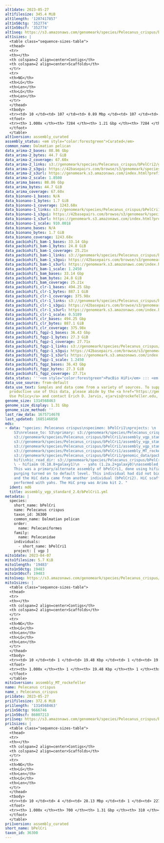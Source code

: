 ```yaml
---
alt1date: 2023-05-27
alt1filesize: 345.4 MiB
alt1length: '1207417857'
alt1n50ctg: '352774'
alt1n50scf: '352774'
alt1seq: https://s3.amazonaws.com/genomeark/species/Pelecanus_crispus/bPelCri1/assembly_curated/bPelCri1.alt.cur.20230527.fasta.gz
alt1sizes: |
  <table class="sequence-sizes-table">
  <thead>
  <tr>
  <th></th>
  <th colspan=2 align=center>Contigs</th>
  <th colspan=2 align=center>Scaffolds</th>
  </tr>
  <tr>
  <th>NG</th>
  <th>LG</th>
  <th>Len</th>
  <th>LG</th>
  <th>Len</th>
  </tr>
  </thead>
  <tbody>
  <tr><td> 10 </td><td> 107 </td><td> 0.89 Mbp </td><td> 107 </td><td> 0.89 Mbp </td></tr><tr><td> 20 </td><td> 267 </td><td> 0.66 Mbp </td><td> 267 </td><td> 0.66 Mbp </td></tr><tr><td> 30 </td><td> 473 </td><td> 0.53 Mbp </td><td> 473 </td><td> 0.53 Mbp </td></tr><tr><td> 40 </td><td> 727 </td><td> 432.56 Kbp </td><td> 727 </td><td> 432.56 Kbp </td></tr><tr style="background-color:#cccccc;"><td> 50 </td><td> 1036 </td><td> 352.77 Kbp </td><td> 1036 </td><td> 352.77 Kbp </td></tr><tr><td> 60 </td><td> 1425 </td><td> 275.78 Kbp </td><td> 1425 </td><td> 275.78 Kbp </td></tr><tr><td> 70 </td><td> 1929 </td><td> 206.07 Kbp </td><td> 1929 </td><td> 206.07 Kbp </td></tr><tr><td> 80 </td><td> 2631 </td><td> 142.63 Kbp </td><td> 2631 </td><td> 142.63 Kbp </td></tr><tr><td> 90 </td><td> 3766 </td><td> 74.57 Kbp </td><td> 3766 </td><td> 74.57 Kbp </td></tr><tr><td> 100 </td><td> 7284 </td><td> 8.19 Kbp </td><td> 7284 </td><td> 8.19 Kbp </td></tr></tbody>
  <tfoot>
  <tr><th> 1.000x </th><th> 7284 </th><th> 1.21 Gbp </th><th> 7284 </th><th> 1.21 Gbp </th></tr>
  </tfoot>
  </table>
alt1version: assembly_curated
assembly_status: <em style="color:forestgreen">Curated</em>
common_name: Dalmatian pelican
data_arima-2_bases: 88.86 Gbp
data_arima-2_bytes: 44.7 GiB
data_arima-2_coverage: 67.60x
data_arima-2_links: s3://genomeark/species/Pelecanus_crispus/bPelCri2/genomic_data/arima/<br>
data_arima-2_s3gui: https://42basepairs.com/browse/s3/genomeark/species/Pelecanus_crispus/bPelCri2/genomic_data/arima/
data_arima-2_s3url: https://genomeark.s3.amazonaws.com/index.html?prefix=species/Pelecanus_crispus/bPelCri2/genomic_data/arima/
data_arima-2_scale: 1.8500
data_arima_bases: 88.86 Gbp
data_arima_bytes: 44.7 GiB
data_arima_coverage: 67.60x
data_bionano-1_bases: N/A
data_bionano-1_bytes: 1.7 GiB
data_bionano-1_coverage: 1243.68x
data_bionano-1_links: s3://genomeark/species/Pelecanus_crispus/bPelCri1/genomic_data/bionano/<br>
data_bionano-1_s3gui: https://42basepairs.com/browse/s3/genomeark/species/Pelecanus_crispus/bPelCri1/genomic_data/bionano/
data_bionano-1_s3url: https://genomeark.s3.amazonaws.com/index.html?prefix=species/Pelecanus_crispus/bPelCri1/genomic_data/bionano/
data_bionano-1_scale: 910.0018
data_bionano_bases: N/A
data_bionano_bytes: 1.7 GiB
data_bionano_coverage: 1243.68x
data_pacbiohifi_bam-1_bases: 33.14 Gbp
data_pacbiohifi_bam-1_bytes: 24.8 GiB
data_pacbiohifi_bam-1_coverage: 25.21x
data_pacbiohifi_bam-1_links: s3://genomeark/species/Pelecanus_crispus/bPelCri1/genomic_data/pacbio_hifi/<br>
data_pacbiohifi_bam-1_s3gui: https://42basepairs.com/browse/s3/genomeark/species/Pelecanus_crispus/bPelCri1/genomic_data/pacbio_hifi/
data_pacbiohifi_bam-1_s3url: https://genomeark.s3.amazonaws.com/index.html?prefix=species/Pelecanus_crispus/bPelCri1/genomic_data/pacbio_hifi/
data_pacbiohifi_bam-1_scale: 1.2450
data_pacbiohifi_bam_bases: 33.14 Gbp
data_pacbiohifi_bam_bytes: 24.8 GiB
data_pacbiohifi_bam_coverage: 25.21x
data_pacbiohifi_clr-1_bases: 494.25 Gbp
data_pacbiohifi_clr-1_bytes: 887.1 GiB
data_pacbiohifi_clr-1_coverage: 375.98x
data_pacbiohifi_clr-1_links: s3://genomeark/species/Pelecanus_crispus/bPelCri1/genomic_data/pacbio_hifi/<br>
data_pacbiohifi_clr-1_s3gui: https://42basepairs.com/browse/s3/genomeark/species/Pelecanus_crispus/bPelCri1/genomic_data/pacbio_hifi/
data_pacbiohifi_clr-1_s3url: https://genomeark.s3.amazonaws.com/index.html?prefix=species/Pelecanus_crispus/bPelCri1/genomic_data/pacbio_hifi/
data_pacbiohifi_clr-1_scale: 0.5189
data_pacbiohifi_clr_bases: 494.25 Gbp
data_pacbiohifi_clr_bytes: 887.1 GiB
data_pacbiohifi_clr_coverage: 375.98x
data_pacbiohifi_fqgz-1_bases: 36.43 Gbp
data_pacbiohifi_fqgz-1_bytes: 27.3 GiB
data_pacbiohifi_fqgz-1_coverage: 27.71x
data_pacbiohifi_fqgz-1_links: s3://genomeark/species/Pelecanus_crispus/bPelCri1/genomic_data/pacbio_hifi/<br>
data_pacbiohifi_fqgz-1_s3gui: https://42basepairs.com/browse/s3/genomeark/species/Pelecanus_crispus/bPelCri1/genomic_data/pacbio_hifi/
data_pacbiohifi_fqgz-1_s3url: https://genomeark.s3.amazonaws.com/index.html?prefix=species/Pelecanus_crispus/bPelCri1/genomic_data/pacbio_hifi/
data_pacbiohifi_fqgz-1_scale: 1.2450
data_pacbiohifi_fqgz_bases: 36.43 Gbp
data_pacbiohifi_fqgz_bytes: 27.3 GiB
data_pacbiohifi_fqgz_coverage: 27.71x
data_status: '''<em style="color:forestgreen">PacBio HiFi</em> ::: <em style="color:forestgreen">Arima</em>'''
data_use_source: from-default
data_use_text: Samples and data come from a variety of sources. To support fair and
  productive use of this data, please abide by the <a href="https://genome10k.soe.ucsc.edu/data-use-policies/">Data
  Use Policy</a> and contact Erich D. Jarvis, ejarvis@rockefeller.edu, with any questions.
genome_size: 1314568463
genome_size_display: 1.31 Gbp
genome_size_method: ''
last_raw_data: 1675714678
last_updated: 1685146050
mds:
- data: "species: Pelecanus crispus\nspecimen: bPelCri1\nprojects: \n  - vgp\ndata_location:
    S3\nrelease_to: S3\nprimary: s3://genomeark/species/Pelecanus_crispus/bPelCri1/assembly_vgp_standard_2.0/bPelCri1.standard.pri.20230327.fasta.gz\nhaplotigs:
    s3://genomeark/species/Pelecanus_crispus/bPelCri1/assembly_vgp_standard_2.0/bPelCri1.standard.alt.20230327.fasta.gz\npretext:
    s3://genomeark/species/Pelecanus_crispus/bPelCri1/assembly_vgp_standard_2.0/evaluation/pri/pretext/bPelCri1_pri__s2.heatmap.pretext\nkmer_spectra_img:
    s3://genomeark/species/Pelecanus_crispus/bPelCri1/assembly_vgp_standard_2.0/evaluation/merqury/bPelCri1_png/\nmito:
    s3://genomeark/species/Pelecanus_crispus/bPelCri1/assembly_MT_rockefeller/bPelCri1.MT.20230407.fasta.gz\npacbio_read_dir:
    s3://genomeark/species/Pelecanus_crispus/bPelCri1/genomic_data/pacbio_hifi/\npacbio_read_type:
    hifi\nhic_read_dir: s3://genomeark/species/Pelecanus_crispus/bPelCri1/genomic_data/arima/\npipeline:\n
    \ - hifiasm (0.18.8+galaxy1)\n  - yahs (1.2a.2+galaxy0)\nassembled_by_group: Rockefeller\nnotes:
    This was a primary/alternate assembly of bPelCri1, done using hifiasm with internal
    purging turned on to default level. This individual had did not bionano data,
    and the HiC data came from another individual (bPelCri2). HiC scaffolding was
    performed with yahs. The HiC prep was Arima kit 2. "
  ident: md6
  title: assembly_vgp_standard_2.0/bPelCri1.yml
metadata: |
  species:
    short_name: bPelCri
    name: Pelecanus crispus
    taxon_id: 36300
    common_name: Dalmatian pelican
    order:
      name: Pelecaniformes
    family:
      name: Pelecanidae
    individuals:
      - short_name: bPelCri1
    project: [ vgp ]
mito1date: 2023-04-07
mito1filesize: 5.7 KiB
mito1length: '19483'
mito1n50ctg: 19483
mito1n50scf: 19483
mito1seq: https://s3.amazonaws.com/genomeark/species/Pelecanus_crispus/bPelCri1/assembly_MT_rockefeller/bPelCri1.MT.20230407.fasta.gz
mito1sizes: |
  <table class="sequence-sizes-table">
  <thead>
  <tr>
  <th></th>
  <th colspan=2 align=center>Contigs</th>
  <th colspan=2 align=center>Scaffolds</th>
  </tr>
  <tr>
  <th>NG</th>
  <th>LG</th>
  <th>Len</th>
  <th>LG</th>
  <th>Len</th>
  </tr>
  </thead>
  <tbody>
  <tr><td> 10 </td><td> 1 </td><td> 19.48 Kbp </td><td> 1 </td><td> 19.48 Kbp </td></tr><tr><td> 20 </td><td> 1 </td><td> 19.48 Kbp </td><td> 1 </td><td> 19.48 Kbp </td></tr><tr><td> 30 </td><td> 1 </td><td> 19.48 Kbp </td><td> 1 </td><td> 19.48 Kbp </td></tr><tr><td> 40 </td><td> 1 </td><td> 19.48 Kbp </td><td> 1 </td><td> 19.48 Kbp </td></tr><tr style="background-color:#cccccc;"><td> 50 </td><td> 1 </td><td style="background-color:#ff8888;"> 19.48 Kbp </td><td> 1 </td><td style="background-color:#ff8888;"> 19.48 Kbp </td></tr><tr><td> 60 </td><td> 1 </td><td> 19.48 Kbp </td><td> 1 </td><td> 19.48 Kbp </td></tr><tr><td> 70 </td><td> 1 </td><td> 19.48 Kbp </td><td> 1 </td><td> 19.48 Kbp </td></tr><tr><td> 80 </td><td> 1 </td><td> 19.48 Kbp </td><td> 1 </td><td> 19.48 Kbp </td></tr><tr><td> 90 </td><td> 1 </td><td> 19.48 Kbp </td><td> 1 </td><td> 19.48 Kbp </td></tr><tr><td> 100 </td><td> 1 </td><td> 19.48 Kbp </td><td> 1 </td><td> 19.48 Kbp </td></tr></tbody>
  <tfoot>
  <tr><th> 1.000x </th><th> 1 </th><th> 19.48 Kbp </th><th> 1 </th><th> 19.48 Kbp </th></tr>
  </tfoot>
  </table>
mito1version: assembly_MT_rockefeller
name: Pelecanus crispus
name_: Pelecanus_crispus
pri1date: 2023-05-27
pri1filesize: 372.6 MiB
pri1length: '1314568463'
pri1n50ctg: 9666746
pri1n50scf: 86807213
pri1seq: https://s3.amazonaws.com/genomeark/species/Pelecanus_crispus/bPelCri1/assembly_curated/bPelCri1.pri.cur.20230527.fasta.gz
pri1sizes: |
  <table class="sequence-sizes-table">
  <thead>
  <tr>
  <th></th>
  <th colspan=2 align=center>Contigs</th>
  <th colspan=2 align=center>Scaffolds</th>
  </tr>
  <tr>
  <th>NG</th>
  <th>LG</th>
  <th>Len</th>
  <th>LG</th>
  <th>Len</th>
  </tr>
  </thead>
  <tbody>
  <tr><td> 10 </td><td> 4 </td><td> 28.13 Mbp </td><td> 1 </td><td> 227.93 Mbp </td></tr><tr><td> 20 </td><td> 9 </td><td> 25.38 Mbp </td><td> 2 </td><td> 176.27 Mbp </td></tr><tr><td> 30 </td><td> 16 </td><td> 17.62 Mbp </td><td> 2 </td><td> 176.27 Mbp </td></tr><tr><td> 40 </td><td> 24 </td><td> 12.27 Mbp </td><td> 3 </td><td> 133.47 Mbp </td></tr><tr style="background-color:#cccccc;"><td> 50 </td><td> 36 </td><td style="background-color:#88ff88;"> 9.67 Mbp </td><td> 5 </td><td style="background-color:#88ff88;"> 86.81 Mbp </td></tr><tr><td> 60 </td><td> 51 </td><td> 8.01 Mbp </td><td> 6 </td><td> 85.03 Mbp </td></tr><tr><td> 70 </td><td> 73 </td><td> 5.19 Mbp </td><td> 8 </td><td> 52.02 Mbp </td></tr><tr><td> 80 </td><td> 102 </td><td> 3.56 Mbp </td><td> 11 </td><td> 43.80 Mbp </td></tr><tr><td> 90 </td><td> 156 </td><td> 1.51 Mbp </td><td> 16 </td><td> 18.73 Mbp </td></tr><tr><td> 100 </td><td> 700 </td><td> 16.54 Kbp </td><td> 310 </td><td> 16.54 Kbp </td></tr></tbody>
  <tfoot>
  <tr><th> 1.000x </th><th> 700 </th><th> 1.31 Gbp </th><th> 310 </th><th> 1.31 Gbp </th></tr>
  </tfoot>
  </table>
pri1version: assembly_curated
short_name: bPelCri
taxon_id: 36300
---
```

